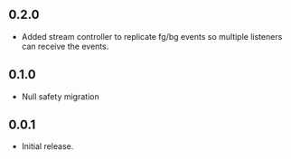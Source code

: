 ## 0.2.0
* Added stream controller to replicate fg/bg events so multiple listeners can receive the events.

## 0.1.0

* Null safety migration

## 0.0.1

* Initial release.
